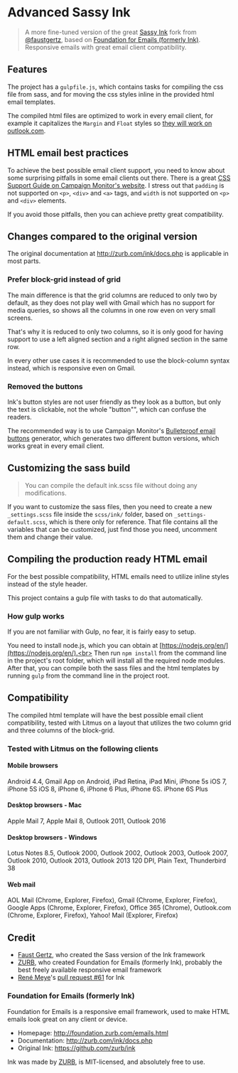 # Advanced Sassy Ink

> A more fine-tuned version of the great [Sassy Ink](https://github.com/faustgertz/sassy-ink) fork from [@faustgertz](https://github.com/faustgertz), based on [Foundation for Emails (formerly Ink)](http://foundation.zurb.com/emails.html).<br>
> Responsive emails with great email client compatibility.

## Features

The project has a `gulpfile.js`, which contains tasks for compiling the css file from sass, and for moving the css styles inline in the provided html email templates.

The compiled html files are optimized to work in every email client, for example it capitalizes the `Margin` and `Float` styles so [they will work on outlook.com](https://www.emailonacid.com/blog/article/email-development/outlook.com-does-support-margins).

## HTML email best practices

To achieve the best possible email client support, you need to know about some surprising pitfalls in some email clients out there. There is a great [CSS Support Guide on Campaign Monitor's website](https://www.campaignmonitor.com/css/).
I stress out that `padding` is not supported on `<p>`, `<div>` and `<a>` tags, and `width` is not supported on `<p>` and `<div>` elements.

If you avoid those pitfalls, then you can achieve pretty great compatibility.

## Changes compared to the original version

The original documentation at http://zurb.com/ink/docs.php is applicable in most parts.

### Prefer block-grid instead of grid

The main difference is that the grid columns are reduced to only two by default, as they does not play well with Gmail which has no support for media queries, so shows all the columns in one row even on very small screens.

That's why it is reduced to only two columns, so it is only good for having support to use a left aligned section and a right aligned section in the same row.

In every other use cases it is recommended to use the block-column syntax instead, which is responsive even on Gmail.

### Removed the buttons

Ink's button styles are not user friendly as they look as a button, but only the text is clickable, not the whole "button"", which can confuse the readers.

The recommended way is to use Campaign Monitor's [Bulletproof email buttons](http://buttons.cm/) generator, which generates two different button versions, which works great in every email client.

## Customizing the sass build

> You can compile the default ink.scss file without doing any modifications.

If you want to customize the sass files, then you need to create a new `_settings.scss` file inside the `scss/ink/` folder, based on `_settings-default.scss`, which is there only for reference. That file contains all the variables that can be customized, just find those you need, uncomment them and change their value.

## Compiling the production ready HTML email

For the best possible compatibility, HTML emails need to utilize inline styles instead of the style header.

This project contains a gulp file with tasks to do that automatically.

### How gulp works

If you are not familiar with Gulp, no fear, it is fairly easy to setup.

You need to install node.js, which you can obtain at [https://nodejs.org/en/](https://nodejs.org/en/).<br>
Then run `npm install` from the command line in the project's root folder, which will install all the required node modules.<br>
After that, you can compile both the sass files and the html templates by running `gulp` from the command line in the project root.

## Compatibility

The compiled html template will have the best possible email client compatibility, tested with Litmus on a layout that utilizes the two column grid and three columns of the block-grid.

### Tested with Litmus on the following clients

#### Mobile browsers

Android 4.4, Gmail App on Android, iPad Retina, iPad Mini, iPhone 5s iOS 7, iPhone 5S iOS 8, iPhone 6, iPhone 6 Plus, iPhone 6S. iPhone 6S Plus

#### Desktop browsers - Mac

Apple Mail 7, Apple Mail 8, Outlook 2011, Outlook 2016

#### Desktop browsers - Windows

Lotus Notes 8.5, Outlook 2000, Outlook 2002, Outlook 2003, Outlook 2007, Outlook 2010, Outlook 2013, Outlook 2013 120 DPI, Plain Text, Thunderbird 38

#### Web mail

AOL Mail (Chrome, Explorer, Firefox), Gmail (Chrome, Explorer, Firefox), Google Apps (Chrome, Explorer, Firefox), Office 365 (Chrome), Outlook.com (Chrome, Explorer, Firefox), Yahoo! Mail (Explorer, Firefox)

## Credit

* [Faust Gertz](https://github.com/faustgertz), who created the Sass version of the Ink framework
* [ZURB](http://www.zurb.com), who created Foundation for Emails (formerly Ink), probably the best freely available responsive email framework
* [René Meye](https://github.com/renemeye)'s [pull request #61](https://github.com/zurb/ink/pull/61) for Ink

### Foundation for Emails (formerly Ink)

Foundation for Emails is a responsive email framework, used to make HTML emails look great on any client or device.

- Homepage:      http://foundation.zurb.com/emails.html
- Documentation: http://zurb.com/ink/docs.php
- Original Ink:  https://github.com/zurb/ink

Ink was made by [ZURB](http://www.zurb.com), is MIT-licensed, and absolutely free to use.
